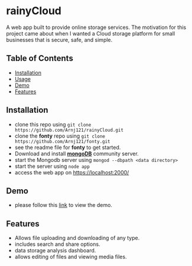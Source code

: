 # rainyCloud

A web app built to provide online storage services. The motivation for this project came about when I wanted a Cloud storage platform for small businesses that is secure, safe, and simple.  

## Table of Contents
- <a href="#installation">Installation</a>
- <a href="#usage">Usage</a>
- <a href="#demo">Demo</a>
- <a href="#features">Features</a>

## Installation
- clone this repo using ``git clone https://github.com/Arnj121/rainyCloud.git``
- clone the **fonty** repo using ``git clone https://github.com/Arnj121/fonty.git``
- see the readme file for **fonty** to get started.
- Download and install [**mongoDB**](https://www.mongodb.com/try/download/community) community server.
- start the Mongodb server using ``mongod --dbpath <data directory>``
- start the server using ``node app``
- access the web app on [https://localhost:2000/](https://localhost:2000/)

## Demo
- please follow this [link](https://drive.google.com/file/d/1DCdU-5MT5oVX2zEz2f3MRuceeIw4wD0W/view?usp=drive_link) to view the demo.

## Features
- Allows file uploading and downloading of any type.
- includes search and share options.
- data storage analysis dashboard.
- allows editing of files and viewing media files.
